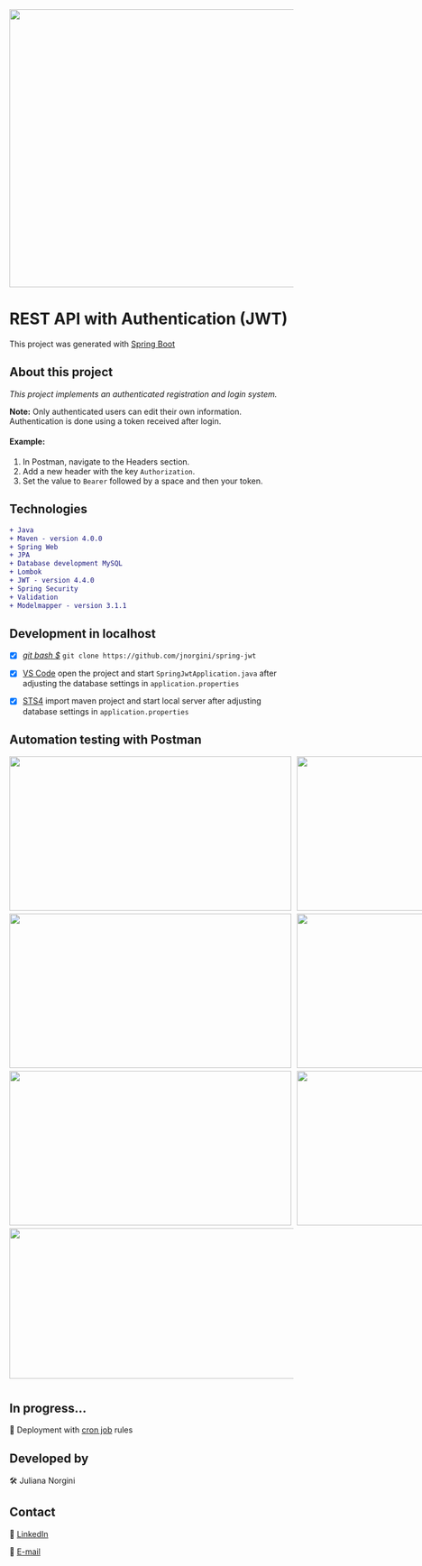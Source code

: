 <img src="https://engineering.giphy.com/wp-content/uploads/2017/06/api.gif" width="900" height="493">

# REST API with Authentication (JWT)

This project was generated with [Spring Boot]()

## About this project

*This project implements an authenticated registration and login system.*

**Note:** Only authenticated users can edit their own information. Authentication is done using a token received after login.

#### Example:

1. In Postman, navigate to the Headers section.
2. Add a new header with the key `Authorization`.
3. Set the value to `Bearer` followed by a space and then your token.

## Technologies
```diff
+ Java
+ Maven - version 4.0.0
+ Spring Web
+ JPA
+ Database development MySQL
+ Lombok
+ JWT - version 4.4.0
+ Spring Security 
+ Validation
+ Modelmapper - version 3.1.1
```

## Development in localhost

- [x] [*git bash $*](https://git-scm.com/) `git clone https://github.com/jnorgini/spring-jwt`

- [x] [VS Code](https://code.visualstudio.com/) open the project and start `SpringJwtApplication.java` after adjusting the database settings in `application.properties`

- [x] [STS4](https://spring.io/tools) import maven project and start local server after adjusting database settings in `application.properties`


## Automation testing with Postman

<div style="display:flex;">
  <img src="https://github.com/jnorgini/jnorgini/assets/114461353/2bf58641-ae62-488e-97cc-7d6494cb903a" width="500" height="274" style="margin-right: 5px;">
  <img src="https://github.com/jnorgini/jnorgini/assets/114461353/9d8879ef-11c5-4d81-9696-83231344bc3e" width="500" height="274" style="margin-left: 5px;">
</div>

<div style="display:flex; margin-top: 5px;">
  <img src="https://github.com/jnorgini/jnorgini/assets/114461353/ef83dc5d-1b68-486b-83cd-33652050b0af" width="500" height="274" style="margin-right: 5px;">
  <img src="https://github.com/jnorgini/jnorgini/assets/114461353/05a57cc0-45e5-4e6e-b263-29aec0695fe2" width="500" height="274" style="margin-left: 5px;">
</div>

<div style="display:flex; margin-top: 5px;">
  <img src="https://github.com/jnorgini/jnorgini/assets/114461353/d19a0e91-fb5b-4285-ac71-cc1f27261295" width="500" height="274" style="margin-right: 5px;">
  <img src="https://github.com/jnorgini/jnorgini/assets/114461353/e692c279-681d-400b-bd3a-5bc91c5edcb6" width="500" height="274" style="margin-left: 5px;">
</div>

<div style="margin-top: 5px;">
  <img src="https://github.com/jnorgini/jnorgini/assets/114461353/48bb223f-239b-4623-8231-f5f6b8cadf8a" width="800" height="267" style="margin-bottom: 10px;">
</div>


## In progress...

📌 Deployment with [cron job](https://cron-job.org/en/) rules

## Developed by

🛠️ Juliana Norgini

## Contact

💼 [LinkedIn]()

📧 [E-mail]()
